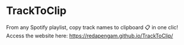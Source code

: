 # TrackToClip

From any Spotify playlist, copy track names to clipboard 📋 in one clic!<br/>
Access the website here: https://redapengam.github.io/TrackToClip/

